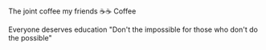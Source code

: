 The joint coffee my friends
☕☕ Coffee 

Everyone deserves education
"Don't the impossible for those who don't do the possible"
